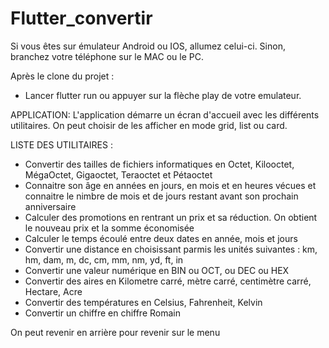 # Flutter_convertir

Si vous êtes sur émulateur Android ou IOS, allumez celui-ci. Sinon, branchez votre téléphone sur le MAC ou le PC.

Après le clone du projet : 
- Lancer flutter run ou appuyer sur la flèche play de votre emulateur. 


APPLICATION: L'application démarre un écran d'accueil avec les différents utilitaires. On peut choisir de les afficher en mode grid, list ou card. 

LISTE DES UTILITAIRES : 

- Convertir des tailles de fichiers informatiques en Octet, Kilooctet, MégaOctet, Gigaoctet, Teraoctet et Pétaoctet
- Connaitre son âge en années en jours, en mois et en heures vécues et connaitre le nimbre de mois et de jours restant avant son prochain anniversaire
- Calculer des promotions en rentrant un prix et sa réduction. On obtient le nouveau prix et la somme économisée
- Calculer le temps écoulé entre deux dates en année, mois et jours 
- Convertir une distance en choisissant parmis les unités suivantes : km, hm, dam, m, dc, cm, mm, nm, yd, ft, in
- Convertir une valeur numérique en BIN ou OCT, ou DEC ou HEX
- Convertir des aires en Kilometre carré, mètre carré, centimètre carré, Hectare, Acre
- Convertir des températures en Celsius, Fahrenheit, Kelvin
- Convertir un chiffre en chiffre Romain 

On peut revenir en arrière pour revenir sur le menu
